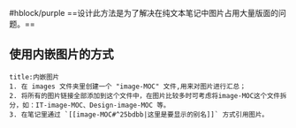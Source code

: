 #hblock/purple  ==设计此方法是为了解决在纯文本笔记中图片占用大量版面的问题。==
## 使用内嵌图片的方式
```ad-example
title:内嵌图片
1. 在 images 文件夹里创建一个 "image-MOC" 文件,用来对图片进行汇总；
2. 将所有的图片链接全部添加到这个文件中，在图片比较多时可考虑将image-MOC这个文件拆分，如：IT-image-MOC、Design-image-MOC 等。
3. 在笔记里通过 `[[image-MOC#^25bdbb|这里是要显示的别名]]` 方式引用图片。
```

